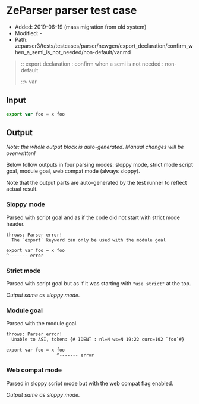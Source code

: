 # ZeParser parser test case

- Added: 2019-06-19 (mass migration from old system)
- Modified: -
- Path: zeparser3/tests/testcases/parser/newgen/export_declaration/confirm_when_a_semi_is_not_needed/non-default/var.md

> :: export declaration : confirm when a semi is not needed : non-default
>
> ::> var

## Input

`````js
export var foo = x foo
`````

## Output

_Note: the whole output block is auto-generated. Manual changes will be overwritten!_

Below follow outputs in four parsing modes: sloppy mode, strict mode script goal, module goal, web compat mode (always sloppy).

Note that the output parts are auto-generated by the test runner to reflect actual result.

### Sloppy mode

Parsed with script goal and as if the code did not start with strict mode header.

`````
throws: Parser error!
  The `export` keyword can only be used with the module goal

export var foo = x foo
^------- error
`````

### Strict mode

Parsed with script goal but as if it was starting with `"use strict"` at the top.

_Output same as sloppy mode._

### Module goal

Parsed with the module goal.

`````
throws: Parser error!
  Unable to ASI, token: {# IDENT : nl=N ws=N 19:22 curc=102 `foo`#}

export var foo = x foo
                   ^------- error
`````


### Web compat mode

Parsed in sloppy script mode but with the web compat flag enabled.

_Output same as sloppy mode._
